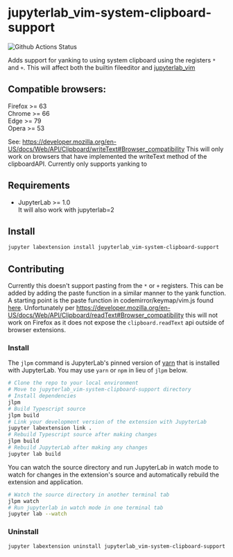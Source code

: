 # jupyterlab_vim-system-clipboard-support

![Github Actions Status](https://github.com/ianhi/jupyterlab_vim-system-clipboard-support/workflows/Build/badge.svg)

Adds support for yanking to using system clipboard using the registers `*` and `+`. This will affect both the builtin fileeditor and [jupyterlab_vim](https://github.com/jwkvam/jupyterlab-vim)

## Compatible browsers:
Firefox >= 63  
Chrome >= 66  
Edge >= 79  
Opera >= 53

See:
https://developer.mozilla.org/en-US/docs/Web/API/Clipboard/writeText#Browser_compatibility
This will only work on browsers that have implemented the writeText method
of the clipboardAPI. Currently only supports yanking to 


## Requirements

* JupyterLab >= 1.0  
It will also work with jupyterlab=2

## Install

```bash
jupyter labextension install jupyterlab_vim-system-clipboard-support
```

## Contributing
Currently this doesn't support pasting from the `*` or `+` registers. This can be added by adding the paste
function in a similar manner to the yank function. A starting point is the paste function in codemirror/keymap/vim.js found [here](https://github.com/codemirror/CodeMirror/blob/7afb2d7e0c0759817c2eaa61345ca2ece5152fcc/keymap/vim.js#L2563). Unfortunately per https://developer.mozilla.org/en-US/docs/Web/API/Clipboard/readText#Browser_compatibility this will not work on Firefox as it does not expose the `clipboard.readText` api outside of browser extensions.

### Install

The `jlpm` command is JupyterLab's pinned version of
[yarn](https://yarnpkg.com/) that is installed with JupyterLab. You may use
`yarn` or `npm` in lieu of `jlpm` below.

```bash
# Clone the repo to your local environment
# Move to jupyterlab_vim-system-clipboard-support directory
# Install dependencies
jlpm
# Build Typescript source
jlpm build
# Link your development version of the extension with JupyterLab
jupyter labextension link .
# Rebuild Typescript source after making changes
jlpm build
# Rebuild JupyterLab after making any changes
jupyter lab build
```

You can watch the source directory and run JupyterLab in watch mode to watch for changes in the extension's source and automatically rebuild the extension and application.

```bash
# Watch the source directory in another terminal tab
jlpm watch
# Run jupyterlab in watch mode in one terminal tab
jupyter lab --watch
```

### Uninstall

```bash
jupyter labextension uninstall jupyterlab_vim-system-clipboard-support
```

